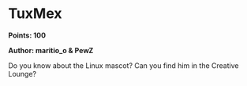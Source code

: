 # TuxMex
**Points: 100**

**Author: maritio_o & PewZ**

Do you know about the Linux mascot? Can you find him in the Creative Lounge?
